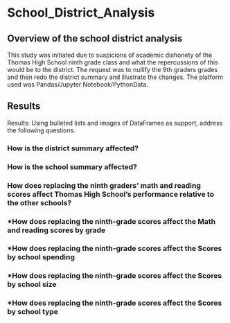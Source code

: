 # School_District_Analysis
## Overview of the school district analysis
This study was initiated due to suspicions of academic dishonety of the Thomas High School ninth grade class and what the repercussions of this would be to the district. The request was to nullify the 9th graders grades and then redo the district summary and illustrate the changes. The platform used was Pandas/Jupyter Notebook/PythonData.

## Results
Results: Using bulleted lists and images of DataFrames as support, address the following questions.

### How is the district summary affected?

### How is the school summary affected?

### How does replacing the ninth graders’ math and reading scores affect Thomas High School’s performance relative to the other schools?

### *How does replacing the ninth-grade scores affect the Math and reading scores by grade

### *How does replacing the ninth-grade scores affect the Scores by school spending

### *How does replacing the ninth-grade scores affect the Scores by school size

### *How does replacing the ninth-grade scores affect the Scores by school type
